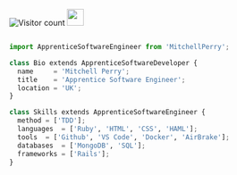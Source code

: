 ![Visitor count](https://visitor-badge.laobi.icu/badge?page_id=MPerry-SB)   <img src="https://media.giphy.com/media/dxn6fRlTIShoeBr69N/giphy.gif" width="30">


```python

import ApprenticeSoftwareEngineer from 'MitchellPerry';

class Bio extends ApprenticeSoftwareDeveloper {
  name     = 'Mitchell Perry';
  title    = 'Apprentice Software Engineer';
  location = 'UK';
}

class Skills extends ApprenticeSoftwareEngineer {
  method = ['TDD'];
  languages  = ['Ruby', 'HTML', 'CSS', 'HAML'];
  tools  = ['Github', 'VS Code', 'Docker', 'AirBrake'];
  databases  = ['MongoDB', 'SQL'];
  frameworks = ['Rails'];
}

```


